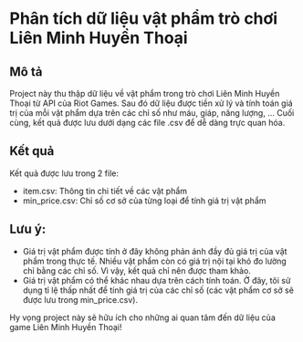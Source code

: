 # Phân tích dữ liệu vật phẩm trò chơi Liên Minh Huyền Thoại
## Mô tả
Project này thu thập dữ liệu về vật phẩm trong trò chơi Liên Minh Huyền Thoại từ API của Riot Games. Sau đó dữ liệu được tiền xử lý và tính toán giá trị của mỗi vật phẩm dựa trên các chỉ số như máu, giáp, năng lượng, ... Cuối cùng, kết quả được lưu dưới dạng các file .csv để dễ dàng trực quan hóa.
## Kết quả
Kết quả được lưu trong 2 file:
- item.csv: Thông tin chi tiết về các vật phẩm
- min_price.csv: Chỉ số cơ sở của từng loại để tính giá trị vật phẩm
## Lưu ý: 
- Giá trị vật phẩm được tính ở đây không phản ánh đầy đủ giá trị của vật phẩm trong thực tế. Nhiều vật phẩm còn có giá trị nội tại khó đo lường chỉ bằng các chỉ số. Vì vậy, kết quả chỉ nên được tham khảo.
- Giá trị vật phẩm có thể khác nhau dựa trên cách tính toán. Ở đây, tôi sử dụng tỉ lệ thấp nhất để tính giá trị của các chỉ số (các vật phẩm cơ sở sẽ được lưu trong min_price.csv).


Hy vọng project này sẽ hữu ích cho những ai quan tâm đến dữ liệu của game Liên Minh Huyền Thoại!
